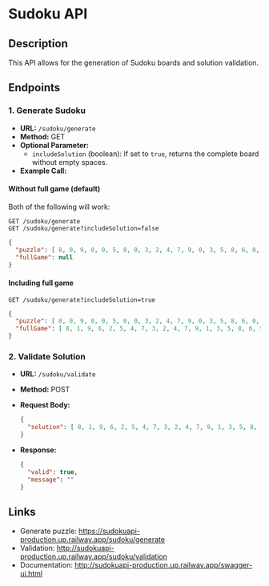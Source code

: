 # Sudoku API

## Description

This API allows for the generation of Sudoku boards and solution validation.

## Endpoints

### 1. Generate Sudoku

- **URL:** `/sudoku/generate`
- **Method:** GET
- **Optional Parameter:**
  - `includeSolution` (boolean): If set to `true`, returns the complete board without empty spaces.
- **Example Call:**

#### Without full game (default)
Both of the following will work:
```
GET /sudoku/generate
GET /sudoku/generate?includeSolution=false
```

```json
{
  "puzzle": [ 8, 0, 9, 0, 0, 5, 0, 0, 3, 2, 4, 7, 9, 0, 3, 5, 8, 6, 0, 0, 3, 0, 7, 0, 1, 0, 2, 6, 2, 0, 4, 3, 9, 7, 1, 0, 0, 3, 0, 0, 0, 0, 2, 6, 0, 1, 0, 0, 2, 5, 6, 0, 4, 0, 4, 0, 1, 3, 0, 0, 8, 5, 0, 0, 0, 2, 0, 0, 8, 0, 3, 0, 0, 0, 6, 5, 0, 0, 0, 0, 0 ],
  "fullGame": null
}
```

#### Including full game
```
GET /sudoku/generate?includeSolution=true
```
    
```json
{
  "puzzle": [ 8, 0, 9, 0, 0, 5, 0, 0, 3, 2, 4, 7, 9, 0, 3, 5, 8, 6, 0, 0, 3, 0, 7, 0, 1, 0, 2, 6, 2, 0, 4, 3, 9, 7, 1, 0, 0, 3, 0, 0, 0, 0, 2, 6, 0, 1, 0, 0, 2, 5, 6, 0, 4, 0, 4, 0, 1, 3, 0, 0, 8, 5, 0, 0, 0, 2, 0, 0, 8, 0, 3, 0, 0, 0, 6, 5, 0, 0, 0, 0, 0 ],
  "fullGame": [ 8, 1, 9, 6, 2, 5, 4, 7, 3, 2, 4, 7, 9, 1, 3, 5, 8, 6, 5, 6, 3, 8, 7, 4, 1, 9, 2, 6, 2, 5, 4, 3, 9, 7, 1, 8, 9, 3, 4, 7, 8, 1, 2, 6, 5, 1, 7, 8, 2, 5, 6, 3, 4, 9, 4, 9, 1, 3, 6, 2, 8, 5, 7, 7, 5, 2, 1, 9, 8, 6, 3, 4, 3, 8, 6, 5, 4, 7, 9, 2, 1 ]
}
```

### 2. Validate Solution

- **URL:** `/sudoku/validate`
- **Method:** POST
- **Request Body:**

  ```json
  {
    "solution": [ 8, 1, 9, 6, 2, 5, 4, 7, 3, 2, 4, 7, 9, 1, 3, 5, 8, 6, 5, 6, 3, 8, 7, 4, 1, 9, 2, 6, 2, 5, 4, 3, 9, 7, 1, 8, 9, 3, 4, 7, 8, 1, 2, 6, 5, 1, 7, 8, 2, 5, 6, 3, 4, 9, 4, 9, 1, 3, 6, 2, 8, 5, 7, 7, 5, 2, 1, 9, 8, 6, 3, 4, 3, 8, 6, 5, 4, 7, 9, 2, 1 ]
  }
  ```
* **Response:**

  ```json
  {
    "valid": true,
    "message": ""
  }
  ```
  
## Links
- Generate puzzle: https://sudokuapi-production.up.railway.app/sudoku/generate
- Validation: http://sudokuapi-production.up.railway.app/sudoku/validation
- Documentation: http://sudokuapi-production.up.railway.app/swagger-ui.html